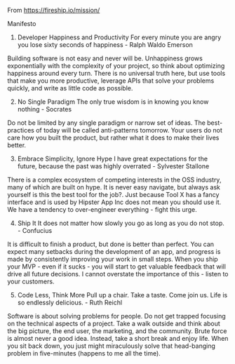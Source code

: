 From https://fireship.io/mission/

Manifesto

1. Developer Happiness and Productivity
   For every minute you are angry you lose sixty seconds of happiness - Ralph Waldo Emerson

Building software is not easy and never will be. Unhappiness grows exponentially with the complexity of your project, so think about optimizing happiness around every turn. There is no universal truth here, but use tools that make you more productive, leverage APIs that solve your problems quickly, and write as little code as possible.

2. No Single Paradigm
   The only true wisdom is in knowing you know nothing - Socrates

Do not be limited by any single paradigm or narrow set of ideas. The best-practices of today will be called anti-patterns tomorrow. Your users do not care how you built the product, but rather what it does to make their lives better.

3. Embrace Simplicity, Ignore Hype
   I have great expectations for the future, because the past was highly overrated - Sylvester Stallone

There is a complex ecosystem of competing interests in the OSS industry, many of which are built on hype. It is never easy navigate, but always ask yourself is this the best tool for the job?. Just because Tool X has a fancy interface and is used by Hipster App Inc does not mean you should use it. We have a tendency to over-engineer everything - fight this urge.

4. Ship It
   It does not matter how slowly you go as long as you do not stop. - Confucius

It is difficult to finish a product, but done is better than perfect. You can expect many setbacks during the development of an app, and progress is made by consistently improving your work in small steps. When you ship your MVP - even if it sucks - you will start to get valuable feedback that will drive all future decisions. I cannot overstate the importance of this - listen to your customers.

5. Code Less, Think More
   Pull up a chair. Take a taste. Come join us. Life is so endlessly delicious. - Ruth Reichl

Software is about solving problems for people. Do not get trapped focusing on the technical aspects of a project. Take a walk outside and think about the big picture, the end user, the marketing, and the community. Brute force is almost never a good idea. Instead, take a short break and enjoy life. When you sit back down, you just might miraculously solve that head-banging problem in five-minutes (happens to me all the time).

